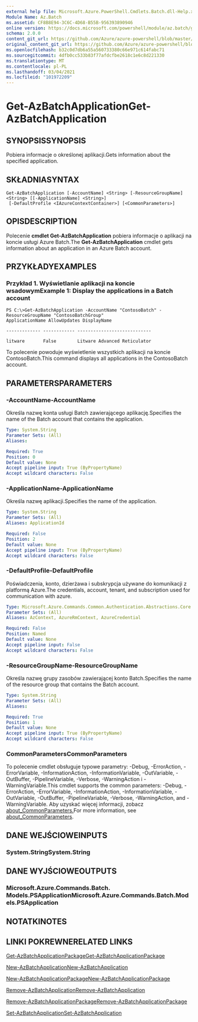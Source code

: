 ```yaml
---
external help file: Microsoft.Azure.PowerShell.Cmdlets.Batch.dll-Help.xml
Module Name: Az.Batch
ms.assetid: CF8B8E94-3C6C-4D68-B55B-956393890946
online version: https://docs.microsoft.com/powershell/module/az.batch/get-azbatchapplication
schema: 2.0.0
content_git_url: https://github.com/Azure/azure-powershell/blob/master/src/Batch/Batch/help/Get-AzBatchApplication.md
original_content_git_url: https://github.com/Azure/azure-powershell/blob/master/src/Batch/Batch/help/Get-AzBatchApplication.md
ms.openlocfilehash: b32c0d7db6a55a560733380c66e971c614fabc71
ms.sourcegitcommit: 4dfb0cc533b83f77afdcfbe2618c1e6c8d221330
ms.translationtype: MT
ms.contentlocale: pl-PL
ms.lasthandoff: 03/04/2021
ms.locfileid: "101972209"
---
```

# <span data-ttu-id="d2681-101">Get-AzBatchApplication</span><span class="sxs-lookup"><span data-stu-id="d2681-101">Get-AzBatchApplication</span></span>

## <span data-ttu-id="d2681-102">SYNOPSIS</span><span class="sxs-lookup"><span data-stu-id="d2681-102">SYNOPSIS</span></span>
<span data-ttu-id="d2681-103">Pobiera informacje o określonej aplikacji.</span><span class="sxs-lookup"><span data-stu-id="d2681-103">Gets information about the specified application.</span></span>

## <span data-ttu-id="d2681-104">SKŁADNIA</span><span class="sxs-lookup"><span data-stu-id="d2681-104">SYNTAX</span></span>

```
Get-AzBatchApplication [-AccountName] <String> [-ResourceGroupName] <String> [[-ApplicationName] <String>]
 [-DefaultProfile <IAzureContextContainer>] [<CommonParameters>]
```

## <span data-ttu-id="d2681-105">OPIS</span><span class="sxs-lookup"><span data-stu-id="d2681-105">DESCRIPTION</span></span>
<span data-ttu-id="d2681-106">Polecenie **cmdlet Get-AzBatchApplication** pobiera informacje o aplikacji na koncie usługi Azure Batch.</span><span class="sxs-lookup"><span data-stu-id="d2681-106">The **Get-AzBatchApplication** cmdlet gets information about an application in an Azure Batch account.</span></span>

## <span data-ttu-id="d2681-107">PRZYKŁADY</span><span class="sxs-lookup"><span data-stu-id="d2681-107">EXAMPLES</span></span>

### <span data-ttu-id="d2681-108">Przykład 1. Wyświetlanie aplikacji na koncie wsadowym</span><span class="sxs-lookup"><span data-stu-id="d2681-108">Example 1: Display the applications in a Batch account</span></span>
```
PS C:\>Get-AzBatchApplication -AccountName "ContosoBatch" -ResourceGroupName "ContosoBatchGroup"
ApplicationName AllowUpdates DisplayName

------------- ------------ ----------------------------

litware       False        Litware Advanced Reticulator
```

<span data-ttu-id="d2681-109">To polecenie powoduje wyświetlenie wszystkich aplikacji na koncie ContosoBatch.</span><span class="sxs-lookup"><span data-stu-id="d2681-109">This command displays all applications in the ContosoBatch account.</span></span>

## <span data-ttu-id="d2681-110">PARAMETERS</span><span class="sxs-lookup"><span data-stu-id="d2681-110">PARAMETERS</span></span>

### <span data-ttu-id="d2681-111">-AccountName</span><span class="sxs-lookup"><span data-stu-id="d2681-111">-AccountName</span></span>
<span data-ttu-id="d2681-112">Określa nazwę konta usługi Batch zawierającego aplikację.</span><span class="sxs-lookup"><span data-stu-id="d2681-112">Specifies the name of the Batch account that contains the application.</span></span>

```yaml
Type: System.String
Parameter Sets: (All)
Aliases:

Required: True
Position: 0
Default value: None
Accept pipeline input: True (ByPropertyName)
Accept wildcard characters: False
```

### <span data-ttu-id="d2681-113">-ApplicationName</span><span class="sxs-lookup"><span data-stu-id="d2681-113">-ApplicationName</span></span>
<span data-ttu-id="d2681-114">Określa nazwę aplikacji.</span><span class="sxs-lookup"><span data-stu-id="d2681-114">Specifies the name of the application.</span></span>

```yaml
Type: System.String
Parameter Sets: (All)
Aliases: ApplicationId

Required: False
Position: 2
Default value: None
Accept pipeline input: True (ByPropertyName)
Accept wildcard characters: False
```

### <span data-ttu-id="d2681-115">-DefaultProfile</span><span class="sxs-lookup"><span data-stu-id="d2681-115">-DefaultProfile</span></span>
<span data-ttu-id="d2681-116">Poświadczenia, konto, dzierżawa i subskrypcja używane do komunikacji z platformą Azure.</span><span class="sxs-lookup"><span data-stu-id="d2681-116">The credentials, account, tenant, and subscription used for communication with azure.</span></span>

```yaml
Type: Microsoft.Azure.Commands.Common.Authentication.Abstractions.Core.IAzureContextContainer
Parameter Sets: (All)
Aliases: AzContext, AzureRmContext, AzureCredential

Required: False
Position: Named
Default value: None
Accept pipeline input: False
Accept wildcard characters: False
```

### <span data-ttu-id="d2681-117">-ResourceGroupName</span><span class="sxs-lookup"><span data-stu-id="d2681-117">-ResourceGroupName</span></span>
<span data-ttu-id="d2681-118">Określa nazwę grupy zasobów zawierającej konto Batch.</span><span class="sxs-lookup"><span data-stu-id="d2681-118">Specifies the name of the resource group that contains the Batch account.</span></span>

```yaml
Type: System.String
Parameter Sets: (All)
Aliases:

Required: True
Position: 1
Default value: None
Accept pipeline input: True (ByPropertyName)
Accept wildcard characters: False
```

### <span data-ttu-id="d2681-119">CommonParameters</span><span class="sxs-lookup"><span data-stu-id="d2681-119">CommonParameters</span></span>
<span data-ttu-id="d2681-120">To polecenie cmdlet obsługuje typowe parametry: -Debug, -ErrorAction, -ErrorVariable, -InformationAction, -InformationVariable, -OutVariable, -OutBuffer, -PipelineVariable, -Verbose, -WarningAction i -WarningVariable.</span><span class="sxs-lookup"><span data-stu-id="d2681-120">This cmdlet supports the common parameters: -Debug, -ErrorAction, -ErrorVariable, -InformationAction, -InformationVariable, -OutVariable, -OutBuffer, -PipelineVariable, -Verbose, -WarningAction, and -WarningVariable.</span></span> <span data-ttu-id="d2681-121">Aby uzyskać więcej informacji, zobacz [about_CommonParameters.](http://go.microsoft.com/fwlink/?LinkID=113216)</span><span class="sxs-lookup"><span data-stu-id="d2681-121">For more information, see [about_CommonParameters](http://go.microsoft.com/fwlink/?LinkID=113216).</span></span>

## <span data-ttu-id="d2681-122">DANE WEJŚCIOWE</span><span class="sxs-lookup"><span data-stu-id="d2681-122">INPUTS</span></span>

### <span data-ttu-id="d2681-123">System.String</span><span class="sxs-lookup"><span data-stu-id="d2681-123">System.String</span></span>

## <span data-ttu-id="d2681-124">DANE WYJŚCIOWE</span><span class="sxs-lookup"><span data-stu-id="d2681-124">OUTPUTS</span></span>

### <span data-ttu-id="d2681-125">Microsoft.Azure.Commands.Batch. Models.PSApplication</span><span class="sxs-lookup"><span data-stu-id="d2681-125">Microsoft.Azure.Commands.Batch.Models.PSApplication</span></span>

## <span data-ttu-id="d2681-126">NOTATKI</span><span class="sxs-lookup"><span data-stu-id="d2681-126">NOTES</span></span>

## <span data-ttu-id="d2681-127">LINKI POKREWNE</span><span class="sxs-lookup"><span data-stu-id="d2681-127">RELATED LINKS</span></span>

[<span data-ttu-id="d2681-128">Get-AzBatchApplicationPackage</span><span class="sxs-lookup"><span data-stu-id="d2681-128">Get-AzBatchApplicationPackage</span></span>](./Get-AzBatchApplicationPackage.md)

[<span data-ttu-id="d2681-129">New-AzBatchApplication</span><span class="sxs-lookup"><span data-stu-id="d2681-129">New-AzBatchApplication</span></span>](./New-AzBatchApplication.md)

[<span data-ttu-id="d2681-130">New-AzBatchApplicationPackage</span><span class="sxs-lookup"><span data-stu-id="d2681-130">New-AzBatchApplicationPackage</span></span>](./New-AzBatchApplicationPackage.md)

[<span data-ttu-id="d2681-131">Remove-AzBatchApplication</span><span class="sxs-lookup"><span data-stu-id="d2681-131">Remove-AzBatchApplication</span></span>](./Remove-AzBatchApplication.md)

[<span data-ttu-id="d2681-132">Remove-AzBatchApplicationPackage</span><span class="sxs-lookup"><span data-stu-id="d2681-132">Remove-AzBatchApplicationPackage</span></span>](./Remove-AzBatchApplicationPackage.md)

[<span data-ttu-id="d2681-133">Set-AzBatchApplication</span><span class="sxs-lookup"><span data-stu-id="d2681-133">Set-AzBatchApplication</span></span>](./Set-AzBatchApplication.md)


